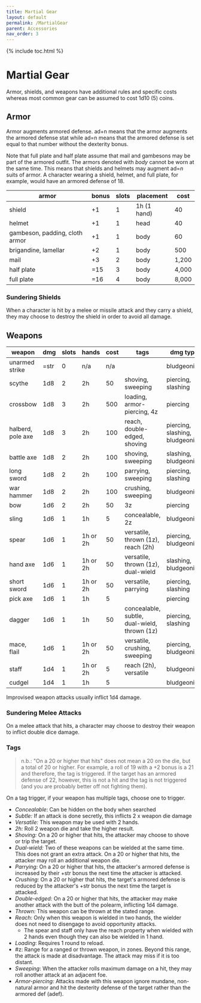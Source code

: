 ```yaml
---
title: Martial Gear
layout: default
permalink: /MartialGear
parent: Accessories
nav_order: 3
---
```


{% include toc.html %}

# Martial Gear

Armor, shields, and weapons have additional rules and specific costs whereas most common gear can be assumed to cost 1d10 (5) coins. 

## Armor

Armor augments armored defense. ad+n means that the armor augments the armored defense stat while ad=n means that the armored defense is set equal to that number without the dexterity bonus. 

Note that full plate and half plate assume that mail and gambesons may be part of the armored outfit. The armors denoted with *body* cannot be worn at the same time. This means that shields and helmets may augment ad=*n* suits of armor. A character wearing a shield, helmet, and full plate, for example, would have an armored defense of 18.

| armor                          | bonus | slots | placement   | cost  |
| ------------------------------ | ----- | ----- | ----------- | ----- |
| shield                         | +1    | 1     | 1h (1 hand) | 40    |
| helmet                         | +1    | 1     | head        | 40    |
| gambeson, padding, cloth armor | +1    | 1     | body        | 60    |
| brigandine, lamellar           | +2    | 1     | body        | 500   |
| mail                           | +3    | 2     | body        | 1,200 |
| half plate                     | =15   | 3     | body        | 4,000 |
| full plate                     | =16   | 4     | body        | 8,000 |

### Sundering Shields
When a character is hit by a melee or missile attack and they carry a shield, they may choose to destroy the shield in order to avoid all damage.

## Weapons

| weapon            | dmg  | slots | hands    | cost | tags                                         | dmg type                        |
| ----------------- | ---- | ----- | -------- | ---- | -------------------------------------------- | ------------------------------- |
| unarmed strike    | =str | 0     | n/a      | n/a  |                                              | bludgeoning                     |
| scythe            | 1d8  | 2     | 2h       | 50   | shoving, sweeping                            | piercing, slashing              |
| crossbow          | 1d8  | 3     | 2h       | 500  | loading, armor-piercing, 4z                  | piercing                        |
| halberd, pole axe | 1d8  | 3     | 2h       | 100  | reach, double-edged, shoving                 | piercing, slashing, bludgeoning |
| battle axe        | 1d8  | 2     | 2h       | 100  | shoving, sweeping                            | slashing, bludgeoning           |
| long sword        | 1d8  | 2     | 2h       | 100  | parrying, sweeping                           | piercing, slashing              |
| war hammer        | 1d8  | 2     | 2h       | 100  | crushing, sweeping                           | bludgeoning                     |
| bow               | 1d6  | 2     | 2h       | 50   | 3z                                           | piercing                        |
| sling             | 1d6  | 1     | 1h       | 5    | concealable, 2z                              | bludgeoning                     |
| spear             | 1d6  | 1     | 1h or 2h | 50   | versatile, thrown (1z), reach (2h)           | piercing, bludgeoning           |
| hand axe          | 1d6  | 1     | 1h or 2h | 50   | versatile, thrown (1z), dual-wield           | slashing, bludgeoning           |
| short sword       | 1d6  | 1     | 1h or 2h | 50   | versatile, parrying                          | piercing, slashing              |
| pick axe          | 1d6  | 1     | 1h       | 5    |                                              | piercing                        |
| dagger            | 1d6  | 1     | 1h       | 50   | concealable, subtle, dual-wield, thrown (1z) | piercing, slashing              |
| mace, flail       | 1d6  | 1     | 1h or 2h | 50   | versatile, crushing, sweeping                | piercing, bludgeoning           |
| staff             | 1d4  | 1     | 1h or 2h | 5    | reach (2h), versatile                        | bludgeoning                     |
| cudgel            | 1d4  | 1     | 1h       | 5    |                                              | bludgeoning                     |

Improvised weapon attacks usually inflict 1d4 damage.

### Sundering Melee Attacks
On a melee attack that hits, a character may choose to destroy their weapon to inflict double dice damage.

### Tags

> n.b.: "On a 20 or higher that hits" does not mean a 20 on the die, but a total of 20 or higher. For example, a roll of 19 with a +2 bonus is a 21 and therefore, the tag is triggered. If the target has an armored defense of 22, however, this is not a hit and the tag is not triggered (and you are probably better off not fighting them).

On a tag trigger, if your weapon has multiple tags, choose one to trigger. 

- *Concealable*: Can be hidden on the body when searched
- *Subtle:* If an attack is done secretly, this inflicts 2 x weapon die damage
- *Versatile:* This weapon may be used with 2 hands.
- *2h:* Roll 2 weapon die and take the higher result. 
- *Shoving:* On a 20 or higher that hits, the attacker may choose to shove or trip the target.
- *Dual-wield:* Two of these weapons can be wielded at the same time. This does not grant an extra attack. On a 20 or higher that hits, the attacker may roll an additional weapon die. 
- *Parrying:* On a 20 or higher that hits, the attacker's armored defense is increased by their +str bonus the next time the attacker is attacked. 
- *Crushing:* On a 20 or higher that hits, the target's armored defense is reduced by the attacker's +str bonus the next time the target is attacked.
- *Double-edged:* On a 20 or higher that hits, the attacker may make another attack with the butt of the polearm, inflicting 1d4 damage.
- *Thrown:* This weapon can be thrown at the stated range.
- *Reach*: Only when this weapon is wielded in two hands, the wielder does not need to disengage to avoid opportunity attacks. 
   - The spear and staff only have the reach property when wielded with 2 hands even though they can also be wielded in 1 hand.
- *Loading*: Requires 1 round to reload.
- \#z: Range for a ranged or thrown weapon, in zones. Beyond this range, the attack is made at disadvantage. The attack may miss if it is too distant.
- *Sweeping*: When the attacker rolls maximum damage on a hit, they may roll another attack at an adjacent foe.
- *Armor-piercing:* Attacks made with this weapon ignore mundane, non-natural armor and hit the dexterity defense of the target rather than the armored def (adef).
